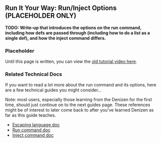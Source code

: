 Run It Your Way: Run/Inject Options (PLACEHOLDER ONLY)
-----------------------------------

**TODO: Write-up that introduces the options on the run command, including how defs are passed through (including how to do a list as a single def), and how the inject command differs.**

### Placeholder

Until this page is written, you can view the [old tutorial video here](https://one.denizenscript.com/denizen/vids/Run%20And%20Inject).

### Related Technical Docs

If you want to read a lot more about the run command and its options, here are a few technical guides you might consider...

Note: most users, especially those learning from the Denizen for the first time, should just continue on to the next guides page. These references might be of interest to later come back to after you've learned Denizen as far as this guide teaches.

- [Escaping language doc](https://meta.denizenscript.com/Docs/Languages/property%20escaping)
- [Run command doc](https://meta.denizenscript.com/Docs/Commands/run)
- [Inject command doc](https://meta.denizenscript.com/Docs/Commands/inject)
